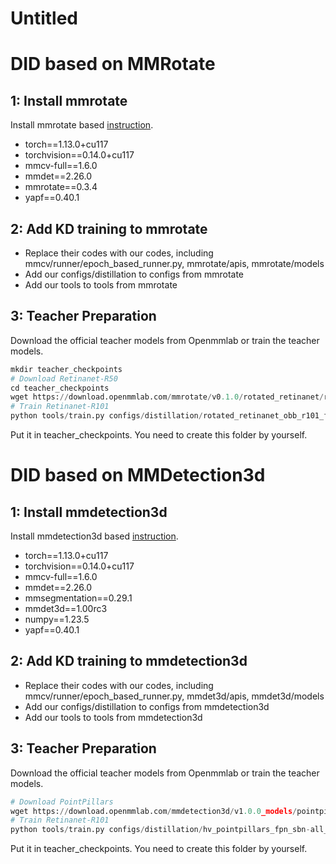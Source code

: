 # Untitled

# DID based on MMRotate

## 1: Install mmrotate

Install mmrotate based [instruction](https://github.com/open-mmlab/mmrotate/blob/main/docs/en/get_started.md).

- torch==1.13.0+cu117
- torchvision==0.14.0+cu117
- mmcv-full==1.6.0
- mmdet==2.26.0
- mmrotate==0.3.4
- yapf==0.40.1

## 2: Add KD training to mmrotate

- Replace their codes with our codes, including mmcv/runner/epoch_based_runner.py, mmrotate/apis, mmrotate/models
- Add our configs/distillation to configs from mmrotate
- Add our tools to tools from mmrotate

## 3: Teacher Preparation

Download the official teacher models from Openmmlab or train the teacher models.

```python
mkdir teacher_checkpoints
# Download Retinanet-R50
cd teacher_checkpoints
wget https://download.openmmlab.com/mmrotate/v0.1.0/rotated_retinanet/rotated_retinanet_obb_r50_fpn_1x_dota_le90/rotated_retinanet_obb_r50_fpn_1x_dota_le90-c0097bc4.pth
# Train Retinanet-R101
python tools/train.py configs/distillation/rotated_retinanet_obb_r101_fpn_1x_dota_le90.py
```

Put it in teacher_checkpoints. You need to create this folder by yourself.

# DID based on MMDetection3d

## 1: Install mmdetection3d

Install mmdetection3d based [instruction](https://github.com/open-mmlab/mmdetection3d/blob/1.0/docs/en/getting_started.md).

- torch==1.13.0+cu117
- torchvision==0.14.0+cu117
- mmcv-full==1.6.0
- mmdet==2.26.0
- mmsegmentation==0.29.1
- mmdet3d==1.00rc3
- numpy==1.23.5
- yapf==0.40.1

## 2: Add KD training to mmdetection3d

- Replace their codes with our codes, including mmcv/runner/epoch_based_runner.py, mmdet3d/apis, mmdet3d/models
- Add our configs/distillation to configs from mmdetection3d
- Add our tools to tools from mmdetection3d

## 3: Teacher Preparation

Download the official teacher models from Openmmlab or train the teacher models.

```python
# Download PointPillars
wget https://download.openmmlab.com/mmdetection3d/v1.0.0_models/pointpillars/hv_pointpillars_fpn_sbn-all_4x8_2x_nus-3d/hv_pointpillars_fpn_sbn-all_4x8_2x_nus-3d_20210826_104936-fca299c1.pth
# Train Retinanet-R101
python tools/train.py configs/distillation/hv_pointpillars_fpn_sbn-all_4x8_2x_nus-3d.py
```

Put it in teacher_checkpoints. You need to create this folder by yourself.
